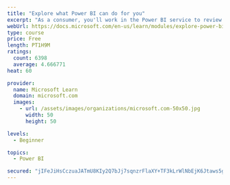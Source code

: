 ```yaml
---
title: "Explore what Power BI can do for you"
excerpt: "As a consumer, you'll work in the Power BI service to review and interact with content that has been shared with you. This module provides the foundational information that you need to work effectively in the Power BI service."
webUrl: https://docs.microsoft.com/en-us/learn/modules/explore-power-bi-service/
type: course
price: Free
length: PT1H9M
ratings:
  count: 6398
  average: 4.666771
heat: 60

provider:
  name: Microsoft Learn
  domain: microsoft.com
  images:
    - url: /assets/images/organizations/microsoft.com-50x50.jpg
      width: 50
      height: 50

levels:
  - Beginner

topics:
  - Power BI

secured: "jIFeJiHsCczuaJATmU8KIy2Q7bJj7sqnzrFlaXY+TF3kLrWlNbEjK6Jtaws5g18snv/iUJgqSlyCQCKncQTNwgpi5tv0zqsyPIk9TN8U6l5+mqcjbO8bI0P/HOMZvH3dP7jIk01gcUj+O3yFoWXwvuTPhWIWxWylioLOYlWcLIjbFePnksKNQjOMps9FG7zsEhJ3yH0eBq2M6590vVYSDB1ZqTEJTYDS39Fqkipcpyx+nPj2RygGlG5wcrbfAqH5ach/oGdAUI8d6RMdQPFjbFaTd/Ro/ZuY5YNvAZVg+LFXJWE1j2Fk56/I3Q0QA20+Ik3oOvJnHDTR1Hdz19G87WcFRPcZ6Tb5qpr2TcUJ/RE1Owx46p2LldgsMOEVhdAlvZD7xXFd369mQHMALxgbm2Jfpnmh25QSlMevLj4QybA=;kMYt2Krg25DMVv9kbxh7Eg=="
---
```


